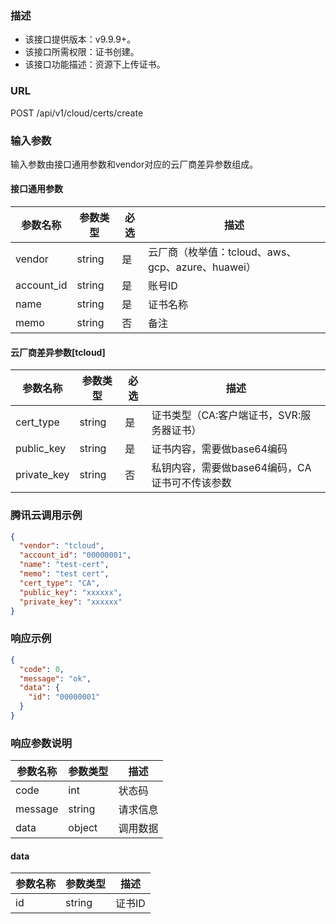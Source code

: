 ### 描述

- 该接口提供版本：v9.9.9+。
- 该接口所需权限：证书创建。
- 该接口功能描述：资源下上传证书。

### URL

POST /api/v1/cloud/certs/create

### 输入参数

输入参数由接口通用参数和vendor对应的云厂商差异参数组成。

#### 接口通用参数

| 参数名称      | 参数类型 | 必选 | 描述                                          |
|--------------|--------|------|----------------------------------------------|
| vendor       | string | 是   | 云厂商（枚举值：tcloud、aws、gcp、azure、huawei） |
| account_id   | string | 是   | 账号ID                                        |
| name         | string | 是   | 证书名称                                       |
| memo         | string | 否   | 备注                                          |

#### 云厂商差异参数[tcloud]

| 参数名称      | 参数类型 | 必选 | 描述                                          |
|--------------|--------|------|----------------------------------------------|
| cert_type    | string | 是   | 证书类型（CA:客户端证书，SVR:服务器证书）          |
| public_key   | string | 是   | 证书内容，需要做base64编码                       |
| private_key  | string | 否   | 私钥内容，需要做base64编码，CA证书可不传该参数      |

### 腾讯云调用示例

```json
{
  "vendor": "tcloud",
  "account_id": "00000001",
  "name": "test-cert",
  "memo": "test cert",
  "cert_type": "CA",
  "public_key": "xxxxxx",
  "private_key": "xxxxxx"
}
```

### 响应示例

```json
{
  "code": 0,
  "message": "ok",
  "data": {
    "id": "00000001"
  }
}
```

### 响应参数说明

| 参数名称 | 参数类型 | 描述    |
|---------|--------|---------|
| code    | int    | 状态码   |
| message | string | 请求信息 |
| data    | object | 调用数据 |

#### data

| 参数名称 | 参数类型 | 描述        |
|---------|--------|------------|
| id      | string | 证书ID      |
